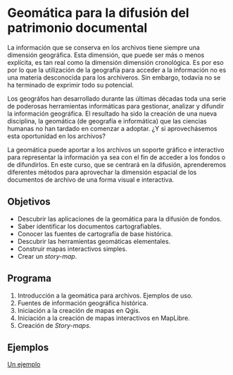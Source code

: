 # Geomática para la difusión del patrimonio documental

<p>La información que se conserva en los archivos tiene siempre una dimensión geográfica. Esta dimensión, que puede ser más o menos explícita, es tan real como la dimensión dimensión cronológica. Es por eso por lo que la utilización de la geografía para acceder a la información no es una materia desconocida para los archiveros. Sin embargo, todavía no se ha terminado de exprimir todo su potencial.</p>

<p>Los geográfos han desarrollado durante las últimas décadas toda una serie de poderosas herramientas informáticas para gestionar, analizar y difundir la información geográfica. El resultado ha sido la creación de una nueva disciplina, la geomática (de geografía e informática) que las ciencias humanas no han tardado en comenzar a adoptar. ¿Y si aprovechásemos esta oportunidad en los archivos?</p>

<p>La geomática puede aportar a los archivos un soporte gráfico e interactivo para representar la información ya sea con el fin de acceder a los fondos o de difundirlos. En este curso, que se centrará en la difusión, aprenderemos diferentes métodos para aprovechar la dimensión espacial de los documentos de archivo de una forma visual e interactiva.</p>

## Objetivos

<ul>
    <li>Descubrir las aplicaciones de la geomática para la difusión de fondos.</li>
    <li>Saber identificar los documentos cartografiables.</li>
    <li>Conocer las fuentes de cartografía de base histórica.</li>
    <li>Descubrir las herramientas geomáticas elementales.</li>
    <li>Construir mapas interactivos simples.</li>
    <li>Crear un <i>story-map</i>.</li>
</ul>

## Programa

 <ol>
    <li>Introducción a la geomática para archivos. Ejemplos de uso.</li>
    <li>Fuentes de información geográfica histórica.</li>
    <li>Iniciación a la creación de mapas en Qgis.</li>
    <li>Iniciación a la creación de mapas interactivos en MapLibre.</li>
    <li>Creación de <i>Story-maps.</i></li>
</ol>

## Ejemplos

<a href="https://alvaroruc.github.io/Geomatica-para-archivos/slider.html">Un ejemplo</a>